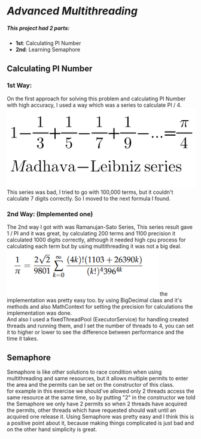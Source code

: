 # _Advanced Multithreading_

##### This project had 2 parts:  
- **1st**: Calculating PI Number  
- **2nd**: Learning Semaphore

## Calculating PI Number
### 1st Way:
On the first approach for solving this problem and calculating PI Number with high accuracy,
I used a way which was a series to calculate PI / 4.
![1st Way Formula](./1st-way.png)
This series was bad, I tried to go with 100,000 terms, but it couldn't
calculate 7 digits correctly. So I moved to the next formula I found.

### 2nd Way: (Implemented one)
The 2nd way I got with was Ramanujan-Sato Series, This series result
gave 1 / PI and it was great, by calculating 200 terms and 1100 precision 
it calculated 1000 digits correctly, although it needed high cpu process
for calculating each term but by using multithreading it was not a big deal.
![](./2nd-way.png)
the implementation was pretty easy too. by using BigDecimal class and 
it's methods and also MathContext for setting the precision for calculations
the implementation was done.  
And also I used a fixedThreadPool (ExecutorService) for 
handling created threads and running them, and I set the number of threads to 4,
you can set it to higher or lower to see the difference between performance and 
the time it takes.


## Semaphore
Semaphore is like other solutions to race condition when using
multithreading and same resources, but it allows multiple permits 
to enter the area and the permits can be set on the constructor of this class.\
for example in this exercise we should've allowed only 2 threads 
access the same resource at the same time, so by putting "2" in 
the constructor we told the Semaphore we only have 2 permits so when
2 threads have acquired the permits, other threads which have requested should
wait until an acquired one release it. 
Using Semaphore was pretty easy and I think this is a 
positive point about it, because making things complicated 
is just bad and on the other hand simplicity is great.
